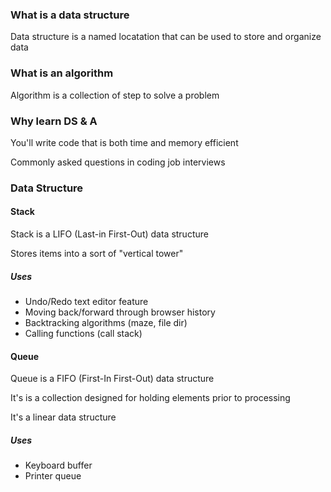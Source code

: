 ### What is a data structure

Data structure is a named locatation that can be used to store and organize data

### What is an algorithm

Algorithm is a collection of step to solve a problem

### Why learn DS & A

You'll write code that is both time and memory efficient

Commonly asked questions in coding job interviews

### Data Structure

#### Stack

Stack is a LIFO (Last-in First-Out) data structure

Stores items into a sort of "vertical tower"

##### Uses

- Undo/Redo text editor feature
- Moving back/forward through browser history
- Backtracking algorithms (maze, file dir)
- Calling functions (call stack)

#### Queue

Queue is a FIFO (First-In First-Out) data structure

It's is a collection designed for holding elements prior to processing

It's a linear data structure

##### Uses

- Keyboard buffer
- Printer queue
